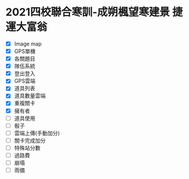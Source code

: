 # 2021四校聯合寒訓-成朔楓望寒建景 捷運大富翁
- [x] Image map
- [x] GPS單機
- [x] 各關題目
- [x] 隊伍系統
- [x] 登出登入
- [x] GPS雲端
- [x] 道具列表
- [x] 道具數量雲端
- [x] 重複關卡
- [x] 擁有者
- [ ] 道具使用
- [ ] 骰子
- [ ] 雲端上傳(手動加分)
- [ ] 關卡完成加分
- [ ] 特殊站分數
- [ ] 過路費
- [ ] 崩塌
- [ ] 雨備
